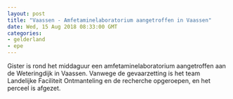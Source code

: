 ```yaml
---
layout: post
title: "Vaassen - Amfetaminelaboratorium aangetroffen in Vaassen"
date: Wed, 15 Aug 2018 08:33:00 GMT
categories: 
- gelderland 
- epe 
---
```


Gister is rond het middaguur een amfetaminelaboratorium aangetroffen aan de Weteringdijk in Vaassen. Vanwege de gevaarzetting is het team Landelijke Faciliteit Ontmanteling en de recherche opgeroepen, en het perceel is afgezet.
